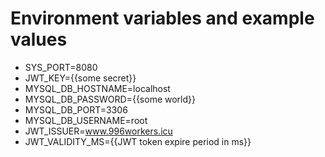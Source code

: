 # Environment variables and example values

- SYS_PORT=8080
- JWT_KEY={{some secret}}
- MYSQL_DB_HOSTNAME=localhost
- MYSQL_DB_PASSWORD={{some world}}
- MYSQL_DB_PORT=3306
- MYSQL_DB_USERNAME=root
- JWT_ISSUER=www.996workers.icu
- JWT_VALIDITY_MS={{JWT token expire period in ms}}
